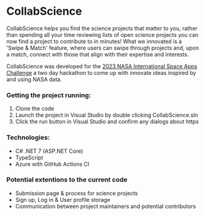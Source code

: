# CollabScience

CollabScience helps you find the science projects that matter to you, rather than spending all your time reviewing lists of open science projects you can now find a project to contribute to in minutes! What we innovated is  a 'Swipe & Match' feature, where users can swipe through projects and, upon a match, connect with those that align with their expertise and interests. 

CollabScience was developed for the [2023 NASA International Space Apps Challenge](https://www.spaceappschallenge.org/2023/challenges/a-marketplace-for-open-science-projects/) a two day hackathon to come up with innovate ideas inspired by and using NASA data.

### Getting the project running:
1. Clone the code
2. Launch the project in Visual Studio by double clicking CollabScience.sln
3. Click the run button in Visual Studio and confirm any dialogs about https

### Technologies:
* C# .NET 7 (ASP.NET Core)
* TypeScript
* Azure with GitHub Actions CI


### Potential extentions to the current code
* Submission page & process for science projects
* Sign up, Log in & User profile storage
* Communication between project maintainers and potential contributors
